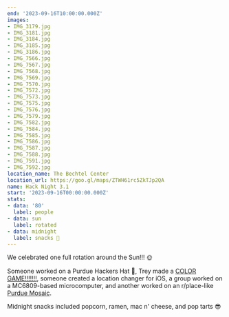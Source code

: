 ```yaml
---
end: '2023-09-16T10:00:00.000Z'
images:
- IMG_3179.jpg
- IMG_3181.jpg
- IMG_3184.jpg
- IMG_3185.jpg
- IMG_3186.jpg
- IMG_7566.jpg
- IMG_7567.jpg
- IMG_7568.jpg
- IMG_7569.jpg
- IMG_7570.jpg
- IMG_7572.jpg
- IMG_7573.jpg
- IMG_7575.jpg
- IMG_7576.jpg
- IMG_7579.jpg
- IMG_7582.jpg
- IMG_7584.jpg
- IMG_7585.jpg
- IMG_7586.jpg
- IMG_7587.jpg
- IMG_7588.jpg
- IMG_7591.jpg
- IMG_7592.jpg
location_name: The Bechtel Center
location_url: https://goo.gl/maps/ZTWH61rc5ZkTJp2QA
name: Hack Night 3.1
start: '2023-09-16T00:00:00.000Z'
stats:
- data: '80'
  label: people
- data: sun
  label: rotated
- data: midnight
  label: snacks 🍬
---
```


We celebrated one full rotation around the Sun!!! 🌞

Someone worked on a Purdue Hackers Hat 🧢, Trey made a [COLOR GAME!!!!!!!](https://color.navinate.com/), someone created a location changer for iOS, a group worked on a MC6809-based microcomputer, and another worked on an r/place-like [Purdue Mosaic](https://purdue-mosaic.onrender.com/).

Midnight snacks included popcorn, ramen, mac n' cheese, and pop tarts 😎